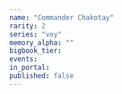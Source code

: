 ```yaml
---
name: "Commander Chakotay"
rarity: 2
series: "voy"
memory_alpha: ""
bigbook_tier:
events:
in_portal:
published: false
---
```

